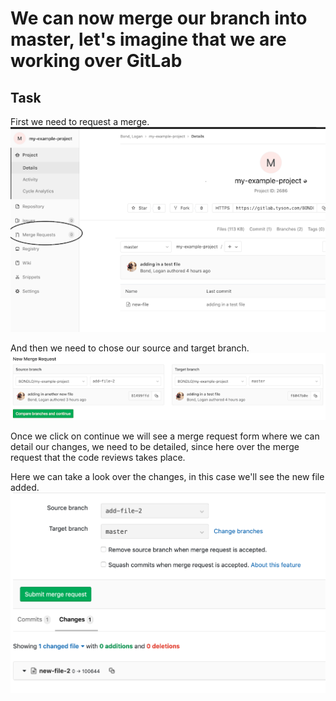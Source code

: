 # We can now merge our branch into master, let's imagine that we are working over GitLab

## Task

First we need to request a merge.  
![Merge request](./assets/mergerequest_1.png)  

And then we need to chose our source and target branch.  
![Chose branch](./assets/mergerequest_2.png)  

Once we click on continue we will see a merge request form where we can detail our changes, we need to be detailed, since here over the merge request that the code reviews takes place.

Here we can take a look over the changes, in this case we'll see the new file added.  
![Review merge](./assets/mergerequest_3.png)  
